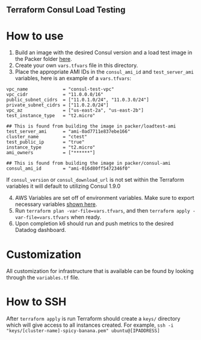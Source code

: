 ## Terraform Consul Load Testing
# How to use
1. Build an image with the desired Consul version and a load test image in the Packer folder [here](../packer).
2. Create your own `vars.tfvars` file in this directory.
3. Place the appropriate AMI IDs in the `consul_ami_id` and `test_server_ami` variables, here is an example of a `vars.tfvars`:
```
vpc_name             = "consul-test-vpc"
vpc_cidr             = "11.0.0.0/16"
public_subnet_cidrs  = ["11.0.1.0/24", "11.0.3.0/24"]
private_subnet_cidrs = ["11.0.2.0/24"]
vpc_az               = ["us-east-2a", "us-east-2b"]
test_instance_type   = "t2.micro"
 
## This is found from building the image in packer/loadtest-ami
test_server_ami      = "ami-0ad7711e837ebe166"
cluster_name         = "ctest"
test_public_ip       = "true"
instance_type        = "t2.micro"
ami_owners           = ["******"]
 
## This is found from building the image in packer/consul-ami
consul_ami_id        = "ami-016d80ff5472346f0"
```
 
If `consul_version` or `consul_download_url` is not set within the Terraform variables it will default to utilizing Consul 1.9.0
 
4. AWS Variables are set off of environment variables. Make sure to export necessary variables [shown here](https://registry.terraform.io/providers/hashicorp/aws/latest/docs#environment-variables).
5. Run `terraform plan -var-file=vars.tfvars`, and then `terraform apply -var-file=vars.tfvars` when ready.
6. Upon completion k6 should run and push metrics to the desired Datadog dashboard.
 
# Customization
All customization for infrastructure that is available can be found by looking through the `variables.tf` file.
 
# How to SSH
After `terraform apply` is run Terraform should create a `keys/` directory which will give access to all instances created.
For example, `ssh -i "keys/[cluster-name]-spicy-banana.pem" ubuntu@[IPADDRESS]`

